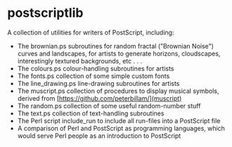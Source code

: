 # postscriptlib
A collection of utilities for writers of PostScript, including:

* The brownian.ps subroutines for random fractal ("Brownian Noise")
  curves and landscapes, for artists to generate horizons,
  cloudscapes, interestingly textured backgrounds, etc . . .
* The colours.ps colour-handling subroutines for artists
* The fonts.ps collection of some simple custom fonts
* The line\_drawing.ps line-drawing subroutines for artists
* The muscript.ps collection of procedures to display musical symbols,
  derived from [https://github.com/peterbillam/](muscript)
* The random.ps collection of some useful random-number stuff
* The text.ps collection of text-handling subroutines
* The Perl script include\_run to include all run-files into a
  PostScript file
* A comparison of Perl and PostScript as programming languages, which
  would serve Perl people as an introduction to PostScript
